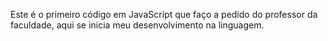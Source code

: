 Este é o primeiro código em JavaScript que faço a pedido do professor da faculdade, aqui se inicia meu desenvolvimento na linguagem.
